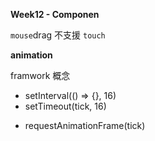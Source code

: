 **Week12 - Componen**

`mouse`drag 不支援 `touch`

**animation**

framwork 概念

<!-- 16 ms , 60fps -->
<!-- browser 不保證 setInterval 的行為一定為指定 ms -->
- setInterval(() => {}, 16)
- setTimeout(tick, 16)

<!-- browser 控制，與browser frame 正相關，在下一個 frame 時 execute-->
<!-- cncelAnimationFrame -->
- requestAnimationFrame(tick)